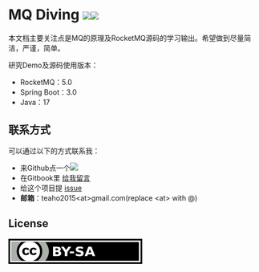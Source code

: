 # MQ Diving [![][Badges: Github Issues Open]][Links: Github Issues open][![][Badges: Github Stars]][Links: Github Stars]

本文档主要关注点是MQ的原理及RocketMQ源码的学习输出。希望做到尽量简洁，严谨，简单。

研究Demo及源码使用版本：  
* RocketMQ：5.0
* Spring Boot：3.0
* Java：17
                              
## 联系方式

可以通过以下的方式联系我：

* 来Github点一个[![][Badges: Github Stars]][Links: Github Stars]
* 在Gitbook里 [给我留言](https://mq-diving.gitbook.teaho.net)
* 给这个项目提 [issue][Badges: Github Issues Open]
* **邮箱**：teaho2015\<at>gmail.com(replace \<at> with @)

## License

[![CC-by-sa 3.0](./assets/by-sa.png)](https://creativecommons.org/licenses/by-sa/3.0/)


[Issues link]: https://github.com/teaho2015-blog/mq-diving/issues
[Badges: Github Issues Open]: https://img.shields.io/github/issues/teaho2015-blog/mq-diving.svg?maxAge=2592000
[Links: Github Issues Open]: https://github.com/teaho2015-blog/mq-diving/issues#boards?notFullScreen=false&showClosed=false
[Badges: Github Stars]: https://img.shields.io/github/stars/teaho2015-blog/mq-diving.svg?style=social&label=Star&maxAge=2592000
[Links: Github Stars]: https://github.com/teaho2015-blog/mq-diving

